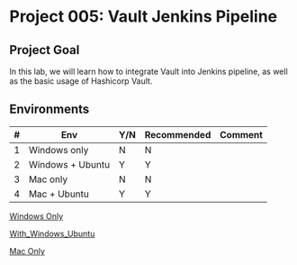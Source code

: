 # Project 005: Vault Jenkins Pipeline

## Project Goal

In this lab, we will learn how to integrate Vault into Jenkins pipeline, as well as the basic usage of Hashicorp Vault.

## Environments

| #  | Env  | Y/N  | Recommended   |  Comment |
|---|---|---|---|---|
| 1 | Windows only | N | N |   |
| 2 | Windows + Ubuntu | Y | Y |   |
| 3 | Mac only | N | N |   |
| 4 | Mac + Ubuntu | Y | Y |   |

[Windows Only](01_YN_WindowsOnly.md)

[With_Windows_Ubuntu](02_Y_Windows_Ubuntu.md)

[Mac Only](03_YN_MacOnly.md)

<!--

[With_Mac_Ubuntu](04_Y_Mac_Ubuntu.md)
-->
